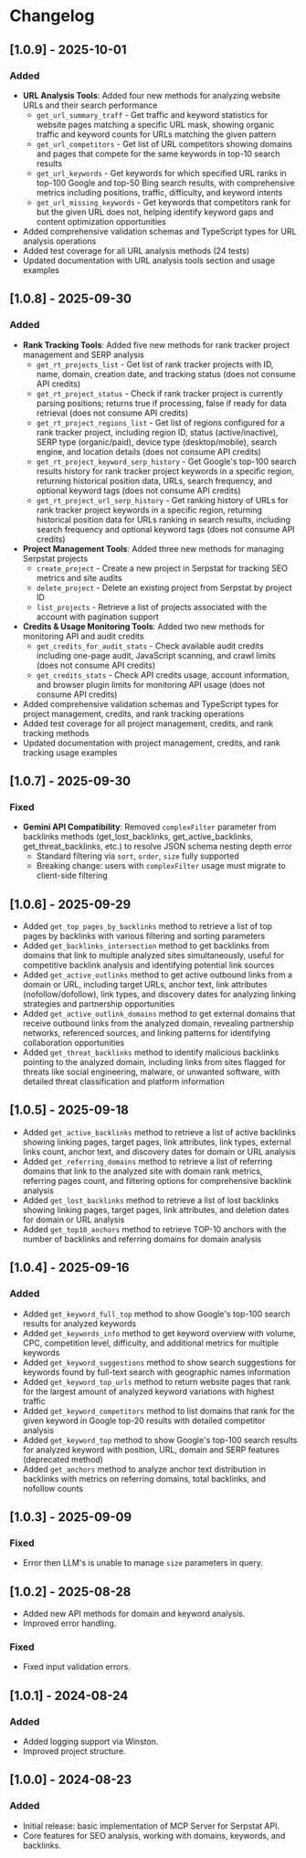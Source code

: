 # Changelog

## [1.0.9] - 2025-10-01

### Added

- **URL Analysis Tools**: Added four new methods for analyzing website URLs and their search performance
    - `get_url_summary_traff` - Get traffic and keyword statistics for website pages matching a specific URL mask, showing organic traffic and keyword counts for URLs matching the given pattern
    - `get_url_competitors` - Get list of URL competitors showing domains and pages that compete for the same keywords in top-10 search results
    - `get_url_keywords` - Get keywords for which specified URL ranks in top-100 Google and top-50 Bing search results, with comprehensive metrics including positions, traffic, difficulty, and keyword intents
    - `get_url_missing_keywords` - Get keywords that competitors rank for but the given URL does not, helping identify keyword gaps and content optimization opportunities
- Added comprehensive validation schemas and TypeScript types for URL analysis operations
- Added test coverage for all URL analysis methods (24 tests)
- Updated documentation with URL analysis tools section and usage examples

## [1.0.8] - 2025-09-30

### Added

- **Rank Tracking Tools**: Added five new methods for rank tracker project management and SERP analysis
    - `get_rt_projects_list` - Get list of rank tracker projects with ID, name, domain, creation date, and tracking status (does not consume API credits)
    - `get_rt_project_status` - Check if rank tracker project is currently parsing positions; returns true if processing, false if ready for data retrieval (does not consume API credits)
    - `get_rt_project_regions_list` - Get list of regions configured for a rank tracker project, including region ID, status (active/inactive), SERP type (organic/paid), device type (desktop/mobile), search engine, and location details (does not consume API credits)
    - `get_rt_project_keyword_serp_history` - Get Google's top-100 search results history for rank tracker project keywords in a specific region, returning historical position data, URLs, search frequency, and optional keyword tags (does not consume API credits)
    - `get_rt_project_url_serp_history` - Get ranking history of URLs for rank tracker project keywords in a specific region, returning historical position data for URLs ranking in search results, including search frequency and optional keyword tags (does not consume API credits)
- **Project Management Tools**: Added three new methods for managing Serpstat projects
    - `create_project` - Create a new project in Serpstat for tracking SEO metrics and site audits
    - `delete_project` - Delete an existing project from Serpstat by project ID
    - `list_projects` - Retrieve a list of projects associated with the account with pagination support
- **Credits & Usage Monitoring Tools**: Added two new methods for monitoring API and audit credits
    - `get_credits_for_audit_stats` - Check available audit credits including one-page audit, JavaScript scanning, and crawl limits (does not consume API credits)
    - `get_credits_stats` - Check API credits usage, account information, and browser plugin limits for monitoring API usage (does not consume API credits)
- Added comprehensive validation schemas and TypeScript types for project management, credits, and rank tracking operations
- Added test coverage for all project management, credits, and rank tracking methods
- Updated documentation with project management, credits, and rank tracking usage examples

## [1.0.7] - 2025-09-30

### Fixed
- **Gemini API Compatibility**: Removed `complexFilter` parameter from backlinks methods (get_lost_backlinks, get_active_backlinks, get_threat_backlinks, etc.) to resolve JSON schema nesting depth error
    - Standard filtering via `sort`, `order`, `size` fully supported
    - Breaking change: users with `complexFilter` usage must migrate to client-side filtering

## [1.0.6] - 2025-09-29
- Added `get_top_pages_by_backlinks` method to retrieve a list of top pages by backlinks with various filtering and sorting parameters
- Added `get_backlinks_intersection` method to get backlinks from domains that link to multiple analyzed sites simultaneously, useful for competitive backlink analysis and identifying potential link sources
- Added `get_active_outlinks` method to get active outbound links from a domain or URL, including target URLs, anchor text, link attributes (nofollow/dofollow), link types, and discovery dates for analyzing linking strategies and partnership opportunities
- Added `get_active_outlink_domains` method to get external domains that receive outbound links from the analyzed domain, revealing partnership networks, referenced sources, and linking patterns for identifying collaboration opportunities
- Added `get_threat_backlinks` method to identify malicious backlinks pointing to the analyzed domain, including links from sites flagged for threats like social engineering, malware, or unwanted software, with detailed threat classification and platform information


## [1.0.5] - 2025-09-18
- Added `get_active_backlinks` method to retrieve a list of active backlinks showing linking pages, target pages, link attributes, link types, external links count, anchor text, and discovery dates for domain or URL analysis
- Added `get_referring_domains` method to retrieve a list of referring domains that link to the analyzed site with domain rank metrics, referring pages count, and filtering options for comprehensive backlink analysis
- Added `get_lost_backlinks` method to retrieve a list of lost backlinks showing linking pages, target pages, link attributes, and deletion dates for domain or URL analysis
- Added `get_top10_anchors` method to retrieve TOP-10 anchors with the number of backlinks and referring domains for domain analysis

## [1.0.4] - 2025-09-16
### Added
- Added `get_keyword_full_top` method to show Google's top-100 search results for analyzed keywords
- Added `get_keywords_info` method to get keyword overview with volume, CPC, competition level, difficulty, and additional metrics for multiple keywords
- Added `get_keyword_suggestions` method to show search suggestions for keywords found by full-text search with geographic names information
- Added `get_keyword_top_urls` method to return website pages that rank for the largest amount of analyzed keyword variations with highest traffic
- Added `get_keyword_competitors` method to list domains that rank for the given keyword in Google top-20 results with detailed competitor analysis
- Added `get_keyword_top` method to show Google's top-100 search results for analyzed keyword with position, URL, domain and SERP features (deprecated method)
- Added `get_anchors` method to analyze anchor text distribution in backlinks with metrics on referring domains, total backlinks, and nofollow counts

## [1.0.3] - 2025-09-09
### Fixed
- Error then LLM's is unable to manage `size` parameters in query.

## [1.0.2] - 2025-08-28
- Added new API methods for domain and keyword analysis.
- Improved error handling.

### Fixed
- Fixed input validation errors.

## [1.0.1] - 2024-08-24
### Added
- Added logging support via Winston.
- Improved project structure.

## [1.0.0] - 2024-08-23
### Added
- Initial release: basic implementation of MCP Server for Serpstat API.
- Core features for SEO analysis, working with domains, keywords, and backlinks.


